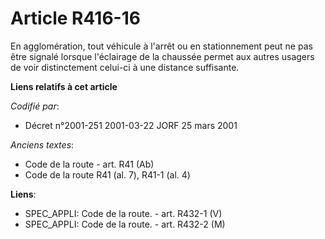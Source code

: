# Article R416-16

En agglomération, tout véhicule à l'arrêt ou en stationnement peut ne pas être signalé lorsque l'éclairage de la chaussée
permet aux autres usagers de voir distinctement celui-ci à une distance suffisante.

**Liens relatifs à cet article**

_Codifié par_:

  - Décret n°2001-251 2001-03-22 JORF 25 mars 2001

_Anciens textes_:

  - Code de la route - art. R41 (Ab)
  - Code de la route R41 (al. 7), R41-1 (al. 4)

**Liens**:

  - SPEC_APPLI: Code de la route. - art. R432-1 (V)
  - SPEC_APPLI: Code de la route. - art. R432-2 (M)

